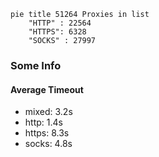 
```mermaid
pie title 51264 Proxies in list
    "HTTP" : 22564
    "HTTPS": 6328
    "SOCKS" : 27997
```

### Some Info
#### Average Timeout

- mixed: 3.2s
- http: 1.4s
- https: 8.3s
- socks: 4.8s